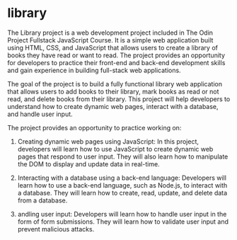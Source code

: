 # library
The Library project is a web development project included in The Odin Project Fullstack JavaScript Course. It is a simple web application built using HTML, CSS, and JavaScript that allows users to create a library of books they have read or want to read. The project provides an opportunity for developers to practice their front-end and back-end development skills and gain experience in building full-stack web applications.

The goal of the project is to build a fully functional library web application that allows users to add books to their library, mark books as read or not read, and delete books from their library. This project will help developers to understand how to create dynamic web pages, interact with a database, and handle user input.

The project provides an opportunity to practice working on:

1. Creating dynamic web pages using JavaScript: In this project, developers will learn how to use JavaScript to create dynamic web pages that respond to user input. They will also learn how to manipulate the DOM to display and update data in real-time.

2. Interacting with a database using a back-end language: Developers will learn how to use a back-end language, such as Node.js, to interact with a database. They will learn how to create, read, update, and delete data from a database.

3. andling user input: Developers will learn how to handle user input in the form of form submissions. They will learn how to validate user input and prevent malicious attacks.
